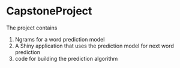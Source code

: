 # CapstoneProject
The project contains
1. Ngrams for a word prediction model 
2. A Shiny application that uses the prediction model for next word prediction 
3. code for building the prediction algorithm

